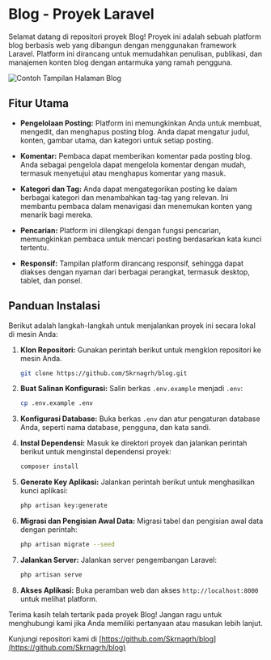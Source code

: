 # Blog - Proyek Laravel

Selamat datang di repositori proyek Blog! Proyek ini adalah sebuah platform blog berbasis web yang dibangun dengan menggunakan framework Laravel. Platform ini dirancang untuk memudahkan penulisan, publikasi, dan manajemen konten blog dengan antarmuka yang ramah pengguna.

![Contoh Tampilan Halaman Blog](https://github.com/Skrnagrh/blog/raw/main/public/images/screenshot.png)

## Fitur Utama

- **Pengelolaan Posting:** Platform ini memungkinkan Anda untuk membuat, mengedit, dan menghapus posting blog. Anda dapat mengatur judul, konten, gambar utama, dan kategori untuk setiap posting.

- **Komentar:** Pembaca dapat memberikan komentar pada posting blog. Anda sebagai pengelola dapat mengelola komentar dengan mudah, termasuk menyetujui atau menghapus komentar yang masuk.

- **Kategori dan Tag:** Anda dapat mengategorikan posting ke dalam berbagai kategori dan menambahkan tag-tag yang relevan. Ini membantu pembaca dalam menavigasi dan menemukan konten yang menarik bagi mereka.

- **Pencarian:** Platform ini dilengkapi dengan fungsi pencarian, memungkinkan pembaca untuk mencari posting berdasarkan kata kunci tertentu.

- **Responsif:** Tampilan platform dirancang responsif, sehingga dapat diakses dengan nyaman dari berbagai perangkat, termasuk desktop, tablet, dan ponsel.

## Panduan Instalasi

Berikut adalah langkah-langkah untuk menjalankan proyek ini secara lokal di mesin Anda:

1. **Klon Repositori:** Gunakan perintah berikut untuk mengklon repositori ke mesin Anda.
   ```bash
   git clone https://github.com/Skrnagrh/blog.git
   ```

2. **Buat Salinan Konfigurasi:** Salin berkas `.env.example` menjadi `.env`:
   ```bash
   cp .env.example .env
   ```

3. **Konfigurasi Database:** Buka berkas `.env` dan atur pengaturan database Anda, seperti nama database, pengguna, dan kata sandi.

4. **Instal Dependensi:** Masuk ke direktori proyek dan jalankan perintah berikut untuk menginstal dependensi proyek:
   ```bash
   composer install
   ```

5. **Generate Key Aplikasi:** Jalankan perintah berikut untuk menghasilkan kunci aplikasi:
   ```bash
   php artisan key:generate
   ```

6. **Migrasi dan Pengisian Awal Data:** Migrasi tabel dan pengisian awal data dengan perintah:
   ```bash
   php artisan migrate --seed
   ```

7. **Jalankan Server:** Jalankan server pengembangan Laravel:
   ```bash
   php artisan serve
   ```

8. **Akses Aplikasi:** Buka peramban web dan akses `http://localhost:8000` untuk melihat platform.

Terima kasih telah tertarik pada proyek Blog! Jangan ragu untuk menghubungi kami jika Anda memiliki pertanyaan atau masukan lebih lanjut.

Kunjungi repositori kami di [https://github.com/Skrnagrh/blog](https://github.com/Skrnagrh/blog)

